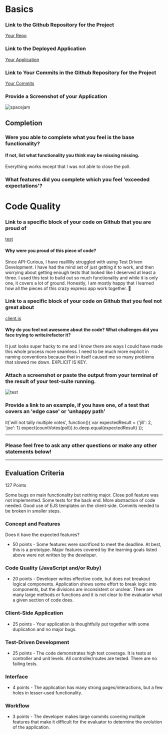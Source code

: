 # Basics

### Link to the Github Repository for the Project
[Your Repo](https://github.com/jillmd501/stevetime)

### Link to the Deployed Application
[Your Application](https://realstevetime.herokuapp.com/)

### Link to Your Commits in the Github Repository for the Project
[Your Commits](https://github.com/jillmd501/stevetime/commits/master)

### Provide a Screenshot of your Application
![spacejam](http://i.imgur.com/oypEwbp.png)

## Completion

### Were you able to complete what you feel is the base functionality?
#### If not, list what functionality you think may be missing missing.

Everything works except that I was not able to close the poll.

### What features did you complete which you feel 'exceeded expectations'?


# Code Quality

### Link to a specific block of your code on Github that you are proud of
[test](https://github.com/jillmd501/new-steve-time/blob/master/test/count-test.js#L4-L15)
#### Why were you proud of this piece of code?
Since API-Curious, I have realllllly struggled with using Test Driven Development. I have had the mind set of just getting it to work, and then worrying about getting enough tests that looked like I deserved at least a three. I used this test to build out so much functionality and while it is only one, it covers a lot of ground.  Honestly, I am mostly happy that I learned how all the pieces of this crazy express app work together. 💪

### Link to a specific block of your code on Github that you feel not great about
[client.js](https://github.com/jillmd501/new-steve-time/blob/master/public/client.js#L11-L19)


#### Why do you feel not awesome about the code? What challenges did you face trying to write/refactor it?
It just looks super hacky to me and I know there are ways I could have made this whole process more seamless.  I need to be much more explicit in naming conventions because that in itself caused me so many problems that slowed me down.  EXPLICIT IS KEY.
### Attach a screenshot or paste the output from your terminal of the result of your test-suite running.
![test](http://i.imgur.com/1tQume6.png)

### Provide a link to an example, if you have one, of a test that covers an 'edge case' or 'unhappy path'

it('will not tally multiple votes', function(){
  var expectedResult = {'jill': 2, 'joe': 1}
  expect(countVotes(poll)).to.deep.equal(expectedResult)
});

-----

### Please feel free to ask any other questions or make any other statements below!

---

## Evaluation Criteria

127 Points

Some bugs on main functionality but nothing major. Close poll feature was not implemented. Some tests for the back end. More abstraction of code needed. Good use of EJS templates on the client-side. Commits needed to be broken in smaller steps.

### Concept and Features

Does it have the expected features?

* 50 points - Some features were sacrificed to meet the deadline. At best, this is a prototype. Major features covered by the learning goals listed above were not written by the developer.

### Code Quality (JavaScript and/or Ruby)

* 20 points - Developer writes effective code, but does not breakout logical components. Application shows some effort to break logic into components, but the divisions are inconsistent or unclear. There are many large methods or functions and it is not clear to the evaluator what a given section of code does.

### Client-Side Application

* 25 points - Your application is thoughtfully put together with some duplication and no major bugs.

### Test-Driven Development

* 25 points - The code demonstrates high test coverage. It is tests at controller and unit levels. All controller/routes are tested. There are no failing tests.

### Interface

* 4 points - The application has many strong pages/interactions, but a few holes in lesser-used functionality.

### Workflow

* 3 points - The developer makes large commits covering multiple features that make it difficult for the evaluator to determine the evolution of the application.
